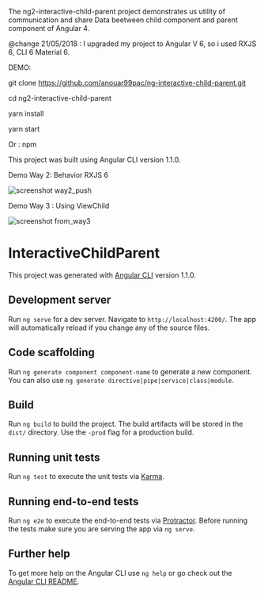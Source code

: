 The ng2-interactive-child-parent project demonstrates us utility of communication and share Data beetween child component and parent component of Angular 4.

@change 21/05/2018 : I upgraded my project to  Angular V 6, so i used RXJS 6, CLI 6
Material 6.

DEMO:

git clone https://github.com/anouar99pac/ng-interactive-child-parent.git

cd ng2-interactive-child-parent

yarn install

yarn start

Or : npm


This project was built using Angular CLI version 1.1.0.

Demo Way 2: Behavior RXJS 6

![screenshot way2_push](https://user-images.githubusercontent.com/12816334/35780615-6bc981cc-09de-11e8-8fa0-bf50e14aa975.png)

Demo Way 3 : Using ViewChild

![screenshot from_way3](https://user-images.githubusercontent.com/12816334/35780642-c038a440-09de-11e8-80ba-3a3b0771d59a.png)


# InteractiveChildParent

This project was generated with [Angular CLI](https://github.com/angular/angular-cli) version 1.1.0.

## Development server

Run `ng serve` for a dev server. Navigate to `http://localhost:4200/`. The app will automatically reload if you change any of the source files.

## Code scaffolding

Run `ng generate component component-name` to generate a new component. You can also use `ng generate directive|pipe|service|class|module`.

## Build

Run `ng build` to build the project. The build artifacts will be stored in the `dist/` directory. Use the `-prod` flag for a production build.

## Running unit tests

Run `ng test` to execute the unit tests via [Karma](https://karma-runner.github.io).

## Running end-to-end tests

Run `ng e2e` to execute the end-to-end tests via [Protractor](http://www.protractortest.org/).
Before running the tests make sure you are serving the app via `ng serve`.

## Further help

To get more help on the Angular CLI use `ng help` or go check out the [Angular CLI README](https://github.com/angular/angular-cli/blob/master/README.md).
